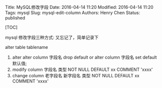 Title: MySQL修改字段
Date: 2016-04-14 11:20
Modified: 2016-04-14 11:20
Tags: mysql
Slug: mysql-edit-column
Authors: Henry Chen
Status: published

[TOC]

mysql 修改字段三种方式:
又忘记了，简单记录下

alter table tablename 
1. alter alter column 字段名 drop default or alter column 字段名 set default 默认值;
2. modify column 字段名 类型 NOT NULL DEFAULT xx COMMENT 'xxxx'
3. change column 老字段名 新字段名 类型 NOT NULL DEFAULT xx COMMENT 'xxxx'
